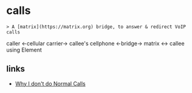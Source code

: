 # calls

``` text
> A [matrix](https://matrix.org) bridge, to answer & redirect VoIP calls
```

caller <-cellular carrier-> callee's cellphone <-bridge-> matrix <-> callee using Element

## links

- [Why I don't do Normal Calls](https://polarhive.net/blog/why-i-dont-do-normal-phone-calls)
